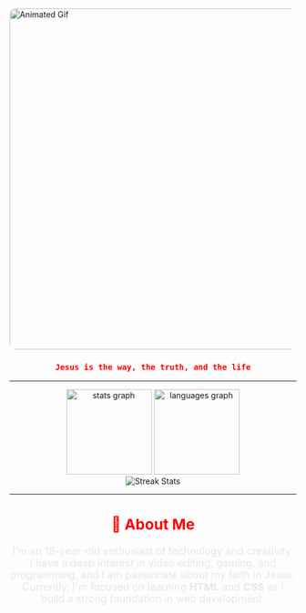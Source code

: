   <img src="https://github.com/user-attachments/assets/1ab086eb-8ece-4414-9b69-8abce01e1161" alt="Animated Gif" width="600" style="border-radius: 12px;"/>
</div>

<div align="center">
  <h3 style="color:#FF0000;"><code>Jesus is the way, the truth, and the life</code></h3>

  <hr/>

  <img src="https://github-readme-stats.vercel.app/api?username=murilothales&hide_title=false&hide_rank=false&show_icons=true&include_all_commits=true&count_private=true&disable_animations=false&theme=transparent&title_color=FF0000&icon_color=FF0000&text_color=E1E9F0&bg_color=00000000&hide_border=true" height="150" alt="stats graph" />
  
  <img src="https://github-readme-stats.vercel.app/api/top-langs?username=murilothales&locale=en&hide_title=false&layout=compact&card_width=320&langs_count=5&theme=transparent&title_color=FF0000&text_color=E1E9F0&bg_color=00000000&hide_border=true" height="150" alt="languages graph" />
</div>

<div align="center">
  <img src="https://github-readme-streak-stats.herokuapp.com/?user=bxnefly&theme=transparent&background=00000000&hide_border=true&ring=FF0000&fire=FF0000&currStreakLabel=FF0000&sideLabels=E1E9F0&dates=E1E9F0&sideNums=E1E9F0" alt="Streak Stats" />
</div>

---

<div align="center">
  <h2 style="color:#FF0000; font-size: 26px;">🙋 About Me</h2>
  <p style="font-size: 18px; color:#E1E9F0; max-width: 600px;">
    I'm an 18-year-old enthusiast of technology and creativity. I have a deep interest in video editing, gaming, and programming, and I am passionate about my faith in Jesus. Currently, I'm focused on learning <strong>HTML</strong> and <strong>CSS</strong> as I build a strong foundation in web development.
  </p>
</div>
